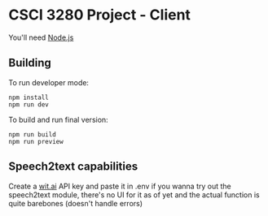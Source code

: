 # CSCI 3280 Project - Client

You'll need [Node.js](https://nodejs.org/en/download)

## Building

To run developer mode: 

```console
npm install
npm run dev
```

To build and run final version:

```console
npm run build
npm run preview
```

## Speech2text capabilities

Create a [wit.ai](https://wit.ai/) API key and paste it in .env if you wanna try out the speech2text module, there's no UI for it as of yet and the actual function is quite barebones (doesn't handle errors)